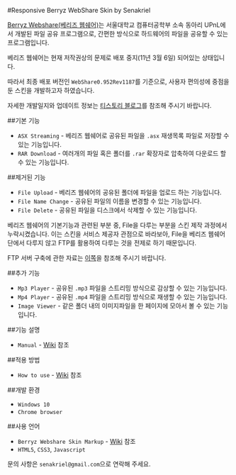 #Responsive Berryz WebShare Skin by Senakriel

[Berryz Webshare(베리즈 웹쉐어)](http://berryz.upnl.org/main.php/)는 서울대학교 컴퓨터공학부 소속 동아리 UPnL에서 개발된 파일 공유 프로그램으로, 간편한 방식으로 하드웨어의 파일을 공유할 수 있는 프로그램입니다.

베리즈 웹쉐어는 현재 저작권상의 문제로 배포 중지(11년 3월 6일) 되어있는 상태입니다.

따라서 최종 배포 버전인 `WebShare0.952Rev1187`를 기준으로, 사용자 편의성에 중점을 둔 스킨을 개발하고자 하였습니다.

자세한 개발일지와 업데이트 정보는 [티스토리 블로그](http://senakriel.tistory.com/category/%EA%B0%9C%EC%9D%B8%ED%99%9C%EB%8F%99/%EC%B7%A8%EB%AF%B8%EA%B0%9C%EB%B0%9C)를 참조해 주시기 바랍니다.

##기본 기능

* `ASX Streaming` - 베리즈 웹쉐어로 공유된 파일을 `.asx` 재생목록 파일로 저장할 수 있는 기능입니다.
* `RAR Download` - 여러개의 파일 혹은 폴더를 `.rar` 확장자로 압축하여 다운로드 할 수 있는 기능입니다.

##제거된 기능

* `File Upload` - 베리즈 웹쉐어의 공유된 폴더에 파일을 업로드 하는 기능입니다.
* `File Name Change` - 공유된 파일의 이름을 변경할 수 있는 기능입니다.
* `File Delete` - 공유된 파일을 디스크에서 삭제할 수 있는 기능입니다.

베리즈 웹쉐어의 기본기능과 관련된 부분 중, File을 다루는 부분을 스킨 제작 과정에서 누락시켰습니다. 이는 스킨을 서비스 제공자 관점으로 바라보아, File을 베리즈 웹쉐어 단에서 다루지 않고 FTP를 활용하여 다루는 것을 전제로 하기 때문입니다.

FTP 서버 구축에 관한 자료는 [이쪽](http://senakriel.tistory.com/category/Windows%2010/FTP%20Server)을 참조해 주시기 바랍니다.

##추가 기능
* `Mp3 Player` - 공유된 `.mp3` 파일을 스트리밍 방식으로 감상할 수 있는 기능입니다.
* `Mp4 Player` - 공유된 `.mp4` 파일을 스트리밍 방식으로 재생할 수 있는 기능입니다.
* `Image Viewer` - 같은 폴더 내의 이미지파일을 한 페이지에 모아서 볼 수 있는 기능입니다.

##기능 설명
* `Manual` - [Wiki](https://github.com/senakriel/Responsive_Berryz_Skin/wiki/Manual) 참조

##적용 방법
* `How to use` - [Wiki](https://github.com/senakriel/Responsive_Berryz_Skin/wiki/How-to-use) 참조

##개발 환경
* `Windows 10`
* `Chrome browser`

##사용 언어
* `Berryz Webshare Skin Markup` - [Wiki](https://github.com/senakriel/Responsive_Berryz_Skin/wiki/Berryz-Webshare-Skin-Markup) 참조
* `HTML5`, `CSS3`, `Javascript`

문의 사항은 `senakriel@gmail.com`으로 연락해 주세요.